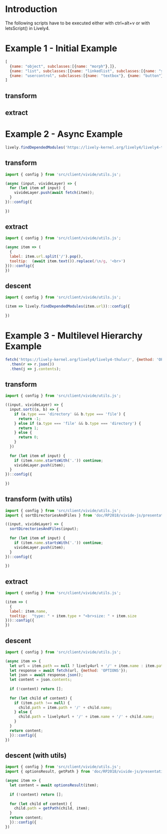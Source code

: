 # Introduction

The following scripts have to be executed either with ctrl+alt+v or with letsScript() in Lively4.

# Example 1 - Initial Example

```javascript
[
  {name: "object", subclasses:[{name: "morph"},]},
  {name: "list", subclasses:[{name: "linkedlist", subclasses:[{name: "stack"}]}, {name: "arraylist"}]},
  {name: "usercontrol", subclasses:[{name: "textbox"}, {name: "button"}, {name: "label"}]},
]
```

## transform

## extract

# Example 2 - Async Example

```javascript
lively.findDependedModules('https://lively-kernel.org/lively4/lively4-thulur/src/client/lively.js')
```

## transform
``` javascript
import { config } from 'src/client/vivide/utils.js';

(async (input, vivideLayer) => {
  for (let item of input) {
    vivideLayer.push(await fetch(item));
  }
})::config({
  
})
```

## extract
``` javascript
import { config } from 'src/client/vivide/utils.js';

(async item => (
  {
  label: item.url.split('/').pop(),
  tooltip:  (await item.text()).replace(/\n/g, '<br>')
}))::config({
})
```

## descent
``` javascript
import { config } from 'src/client/vivide/utils.js';

(item => lively.findDependedModules(item.url))::config({
  
})
```
# Example 3 - Multilevel Hierarchy Example

```javascript
fetch('https://lively-kernel.org/lively4/lively4-thulur/', {method: 'OPTIONS'})
  .then(r => r.json())
  .then(j => j.contents);
```

## transform
``` javascript
import { config } from 'src/client/vivide/utils.js';

((input, vivideLayer) => {
  input.sort((a, b) => {
    if (a.type === 'directory' && b.type === 'file') {
      return -1;
    } else if (a.type === 'file' && b.type === 'directory') {
      return 1;
    } else {
      return 0;
    }
  })
  
  for (let item of input) {
    if (item.name.startsWith('.')) continue;
    vivideLayer.push(item);
  }
})::config({
  
})
```

## transform (with utils)
``` javascript
import { config } from 'src/client/vivide/utils.js';
import { sortDirectoriesAndFiles } from 'doc/RP2018/vivide-js/presentation/presentation-utils.js'

((input, vivideLayer) => {
  sortDirectoriesAndFiles(input);
  
  for (let item of input) {
    if (item.name.startsWith('.')) continue;
    vivideLayer.push(item);
  }
})::config({
  
})
```

## extract
``` javascript
import { config } from 'src/client/vivide/utils.js';

(item => (
  {
  label: item.name,
  tooltip:  "type: " + item.type + "<br>size: " + item.size
}))::config({
})
```

## descent
``` javascript
import { config } from 'src/client/vivide/utils.js';

(async item => {
  let url = item.path == null ? lively4url + '/' + item.name : item.path;
  let response = await fetch(url, {method: 'OPTIONS'});
  let json = await response.json();
  let content = json.contents;
  
  if (!content) return [];
  
  for (let child of content) {
    if (item.path !== null) {
      child.path = item.path + '/' + child.name;
    } else {
      child.path = lively4url + '/' + item.name + '/' + child.name;
    }
  }
  return content;
  })::config({
})
```

## descent (with utils)
``` javascript
import { config } from 'src/client/vivide/utils.js';
import { optionsResult, getPath } from 'doc/RP2018/vivide-js/presentation/presentation-utils.js'

(async item => {
  let content = await optionsResult(item);
  
  if (!content) return [];
  
  for (let child of content) {
    child.path = getPath(child, item);
  }
  return content;
  })::config({
})
```